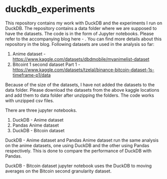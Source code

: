 # duckdb_experiments
This repository contains my work with DuckDB and the experiments I run on DuckDB. The repository contains a data folder where we are supposed to have the datasets. The code is in the form of Jupyter notebooks.
Please refer to the accompanying blog here - . You can find more details about this repository in the blog.
Following datasets are used in the analysis so far:
1. Anime dataset - https://www.kaggle.com/datasets/dbdmobile/myanimelist-dataset
2. Bitcoint 1 second dataset Part 1 - https://www.kaggle.com/datasets/tzelal/binance-bitcoin-dataset-1s-timeframe-p1/data

Because of the size of the datasets, I have not added the datasets to the data folder. Please download the datasets from the above kaggle locations and add them to data folder after unzipping the folders. The code works with unzipped csv files.

There are three jupyter notebooks.
1. DuckDB - Anime dataset
2. Pandas Anime dataset
3. DuckDB - Bitcoin dataset

DuckDB - Anime dataset and Pandas Anime dataset run the same analysis on the anime datasets, one using DuckDB and the other using Pandas respectively. This is done to compare the performance of DuckDB with Pandas.

DuckDB - Bitcoin dataset jupyter notebook uses the DuckDB to moving averages on the Bitcoin second granularity dataset.
